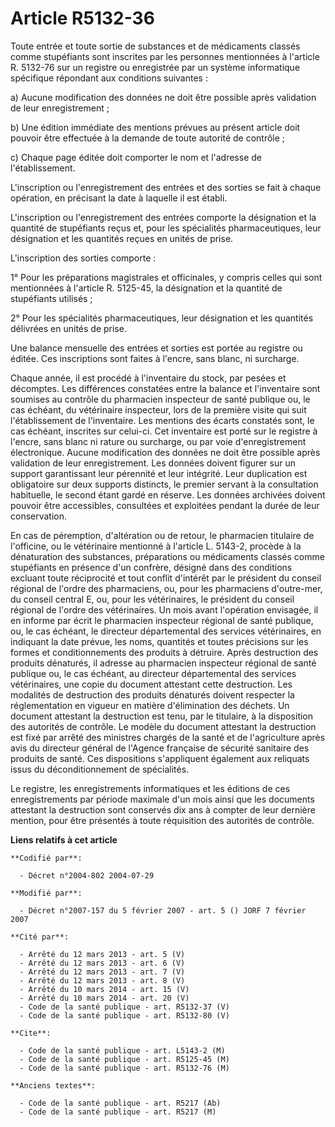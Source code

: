# Article R5132-36

Toute entrée et toute sortie de substances et de médicaments classés comme stupéfiants sont inscrites par les personnes
mentionnées à l'article R. 5132-76 sur un registre ou enregistrée par un système informatique spécifique répondant aux
conditions suivantes :

a) Aucune modification des données ne doit être possible après validation de leur enregistrement ;

b) Une édition immédiate des mentions prévues au présent article doit pouvoir être effectuée à la demande de toute autorité
de contrôle ;

c) Chaque page éditée doit comporter le nom et l'adresse de l'établissement.

L'inscription ou l'enregistrement des entrées et des sorties se fait à chaque opération, en précisant la date à laquelle il
est établi.

L'inscription ou l'enregistrement des entrées comporte la désignation et la quantité de stupéfiants reçus et, pour les
spécialités pharmaceutiques, leur désignation et les quantités reçues en unités de prise.

L'inscription des sorties comporte :

1° Pour les préparations magistrales et officinales, y compris celles qui sont mentionnées à l'article R. 5125-45, la
désignation et la quantité de stupéfiants utilisés ;

2° Pour les spécialités pharmaceutiques, leur désignation et les quantités délivrées en unités de prise.

Une balance mensuelle des entrées et sorties est portée au registre ou éditée. Ces inscriptions sont faites à l'encre, sans
blanc, ni surcharge.

Chaque année, il est procédé à l'inventaire du stock, par pesées et décomptes. Les différences constatées entre la balance et
l'inventaire sont soumises au contrôle du pharmacien inspecteur de santé publique ou, le cas échéant, du vétérinaire
inspecteur, lors de la première visite qui suit l'établissement de l'inventaire. Les mentions des écarts constatés sont, le
cas échéant, inscrites sur celui-ci. Cet inventaire est porté sur le registre à l'encre, sans blanc ni rature ou surcharge,
ou par voie d'enregistrement électronique. Aucune modification des données ne doit être possible après validation de leur
enregistrement. Les données doivent figurer sur un support garantissant leur pérennité et leur intégrité. Leur duplication
est obligatoire sur deux supports distincts, le premier servant à la consultation habituelle, le second étant gardé en
réserve. Les données archivées doivent pouvoir être accessibles, consultées et exploitées pendant la durée de leur
conservation.

En cas de péremption, d'altération ou de retour, le pharmacien titulaire de l'officine, ou le vétérinaire mentionné à
l'article L. 5143-2, procède à la dénaturation des substances, préparations ou médicaments classés comme stupéfiants en
présence d'un confrère, désigné dans des conditions excluant toute réciprocité et tout conflit d'intérêt par le président du
conseil régional de l'ordre des pharmaciens, ou, pour les pharmaciens d'outre-mer, du conseil central E, ou, pour les
vétérinaires, le président du conseil régional de l'ordre des vétérinaires. Un mois avant l'opération envisagée, il en
informe par écrit le pharmacien inspecteur régional de santé publique, ou, le cas échéant, le directeur départemental des
services vétérinaires, en indiquant la date prévue, les noms, quantités et toutes précisions sur les formes et
conditionnements des produits à détruire. Après destruction des produits dénaturés, il adresse au pharmacien inspecteur
régional de santé publique ou, le cas échéant, au directeur départemental des services vétérinaires, une copie du document
attestant cette destruction. Les modalités de destruction des produits dénaturés doivent respecter la réglementation en
vigueur en matière d'élimination des déchets. Un document attestant la destruction est tenu, par le titulaire, à la
disposition des autorités de contrôle. Le modèle du document attestant la destruction est fixé par arrêté des ministres
chargés de la santé et de l'agriculture après avis du directeur général de l'Agence française de sécurité sanitaire des
produits de santé. Ces dispositions s'appliquent également aux reliquats issus du déconditionnement de spécialités.

Le registre, les enregistrements informatiques et les éditions de ces enregistrements par période maximale d'un mois ainsi
que les documents attestant la destruction sont conservés dix ans à compter de leur dernière mention, pour être présentés à
toute réquisition des autorités de contrôle.

**Liens relatifs à cet article**

	**Codifié par**:

	  - Décret n°2004-802 2004-07-29

	**Modifié par**:

	  - Décret n°2007-157 du 5 février 2007 - art. 5 () JORF 7 février 2007

	**Cité par**:

	  - Arrêté du 12 mars 2013 - art. 5 (V)
	  - Arrêté du 12 mars 2013 - art. 6 (V)
	  - Arrêté du 12 mars 2013 - art. 7 (V)
	  - Arrêté du 12 mars 2013 - art. 8 (V)
	  - Arrêté du 10 mars 2014 - art. 15 (V)
	  - Arrêté du 10 mars 2014 - art. 20 (V)
	  - Code de la santé publique - art. R5132-37 (V)
	  - Code de la santé publique - art. R5132-80 (V)

	**Cite**:

	  - Code de la santé publique - art. L5143-2 (M)
	  - Code de la santé publique - art. R5125-45 (M)
	  - Code de la santé publique - art. R5132-76 (M)

	**Anciens textes**:

	  - Code de la santé publique - art. R5217 (Ab)
	  - Code de la santé publique - art. R5217 (M)
